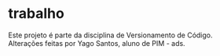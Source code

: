 # trabalho
Este projeto é parte da disciplina de Versionamento de Código.  
Alterações feitas por Yago Santos, aluno de PIM - ads.

